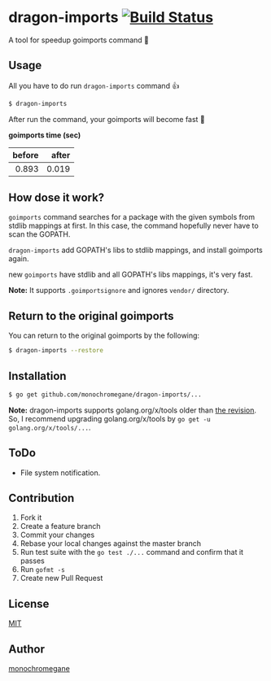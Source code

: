 # dragon-imports [![Build Status](https://travis-ci.org/monochromegane/dragon-imports.svg?branch=master)](https://travis-ci.org/monochromegane/dragon-imports)

A tool for speedup goimports command :dragon:

## Usage

All you have to do run `dragon-imports` command :+1:

```sh
$ dragon-imports
```

After run the command, your goimports will become fast :dizzy:

**goimports time (sec)**

| before | after |
| ------:| -----:|
| 0.893  | 0.019 |

## How dose it work?

`goimports` command searches for a package with the given symbols from stdlib mappings at first. In this case, the command hopefully never have to scan the GOPATH.

`dragon-imports` add GOPATH's libs to stdlib mappings, and install goimports again.

new `goimports` have stdlib and all GOPATH's libs mappings, it's very fast.

**Note:** It supports `.goimportsignore` and ignores `vendor/` directory.

## Return to the original goimports

You can return to the original goimports by the following:

```sh
$ dragon-imports --restore
```

## Installation

```sh
$ go get github.com/monochromegane/dragon-imports/...
```

**Note:**
  dragon-imports supports golang.org/x/tools older than [the revision](https://github.com/golang/tools/commit/5bbcdc15656ef390fab5dd6e8daf95354f7171e3).
  So, I recommend upgrading golang.org/x/tools by `go get -u golang.org/x/tools/...`.

## ToDo

- File system notification.

## Contribution

1. Fork it
2. Create a feature branch
3. Commit your changes
4. Rebase your local changes against the master branch
5. Run test suite with the `go test ./...` command and confirm that it passes
6. Run `gofmt -s`
7. Create new Pull Request

## License

[MIT](https://github.com/monochromegane/dragon-imports/blob/master/LICENSE)

## Author

[monochromegane](https://github.com/monochromegane)

